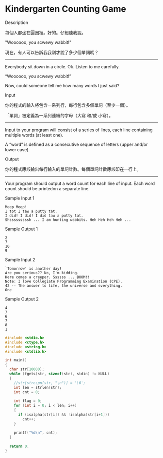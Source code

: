# Kindergarten Counting Game

Description

每個人都坐在圓圈裡。好的。仔細聽我說。

"Woooooo, you scwewy wabbit!"

現在，有人可以告訴我我剛才說了多少個單詞嗎？

- ------------------------------------------------------------------------------

Everybody sit down in a circle. Ok. Listen to me carefully.

“Woooooo, you scwewy wabbit!”

Now, could someone tell me how many words I just said?

Input

你的程式的輸入將包含一系列行，每行包含多個單詞（至少一個）。

「單詞」被定義為一系列連續的字母（大寫 和/或 小寫）。

- ------------------------------------------------------------------------------

Input to your program will consist of a series of lines, each line containing multiple words (at least one).

A “word” is defined as a consecutive sequence of letters (upper and/or lower case).

Output

你的程式應該輸出每行輸入的單詞計數。每個單詞計數應該印在一行上。

- ------------------------------------------------------------------------------

Your program should output a word count for each line of input. Each word count should be printedon a separate line.

Sample Input 1

```
Meep Meep!
I tot I taw a putty tat.
I did! I did! I did taw a putty tat.
Shsssssssssh ... I am hunting wabbits. Heh Heh Heh Heh ...
```

Sample Output 1

```
2
7
10
9
```

Sample Input 2

```
`Tomorrow' is another day!
Are you serious?? No, I'm kidding.
Here comes a creeper. Ssssss ... BOOM!!
Note: I love Collegiate Programming Examination (CPE).
42 -- The answer to life, the universe and everything.
One

```

Sample Output 2

```
4
7
6
7
8
1
```

```c
#include <stdio.h>
#include <ctype.h>
#include <string.h>
#include <stdlib.h>

int main()
{
  char str[10000];
  while (fgets(str, sizeof(str), stdin) != NULL)
  {
    //str[strcspn(str, "\n")] = '\0';
    int len = strlen(str);
    int cnt = 0;
    
    int flag = 0; 
    for (int i = 0; i < len; i++)
    {
      if (isalpha(str[i]) && !isalpha(str[i+1]))
        cnt++;
    }
    
    printf("%d\n", cnt);
  }
  
  return 0;
}

```